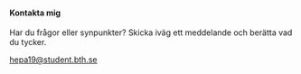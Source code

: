 #### Kontakta mig

Har du frågor eller synpunkter? Skicka iväg ett meddelande och berätta vad du tycker.

[hepa19@student.bth.se](mailto:hepa19@student.bth.se)

